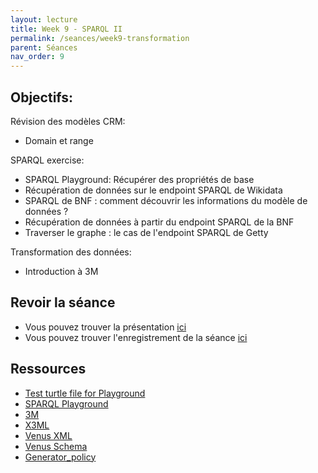 ```yaml
---
layout: lecture
title: Week 9 - SPARQL II
permalink: /seances/week9-transformation
parent: Séances
nav_order: 9
---
```



## Objectifs:

Révision des modèles CRM:
- Domain et range

SPARQL exercise:
- SPARQL Playground: Récupérer des propriétés de base
- Récupération de données sur le endpoint SPARQL de Wikidata 
- SPARQL de BNF : comment découvrir les informations du modèle de données ?
- Récupération de données à partir du endpoint SPARQL de la BNF
- Traverser le graphe : le cas de l'endpoint SPARQL de Getty

Transformation des données:
- Introduction à 3M


## Revoir la séance

- Vous pouvez trouver la présentation [ici](../static/KR9.pdf) 
- Vous pouvez trouver l'enregistrement de la séance [ici](https://mediaserver.unige.ch/play/165213)


## Ressources

- [Test turtle file for Playground](../static/test.ttl)
- [SPARQL Playground](../static/test.ttl)
- [3M](http://139.91.183.3/3M/)
- [X3ML](https://github.com/isl/x3ml)
- [Venus XML](../static/venus.xml)
- [Venus Schema](../static/visualContagions.png)
- [Generator_policy](../static/generator_policy.xml)




